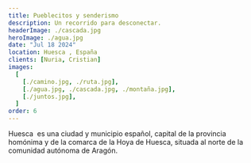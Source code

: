 ```yaml
---
title: Pueblecitos y senderismo
description: Un recorrido para desconectar.
headerImage: ./cascada.jpg
heroImage: ./agua.jpg
date: "Jul 18 2024"
location: Huesca , España
clients: [Nuria, Cristian]
images:
  [
    [./camino.jpg, ./ruta.jpg],
    [./agua.jpg, ./cascada.jpg, ./montaña.jpg],
    [./juntos.jpg],
  ]
order: 6
---
```


Huesca ​​​ es una ciudad y municipio español, capital de la provincia homónima y de la comarca de la Hoya de Huesca, situada al norte de la comunidad autónoma de Aragón.
